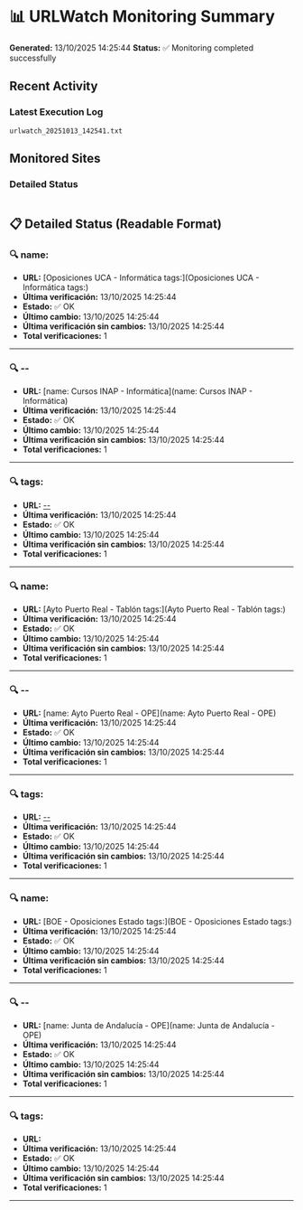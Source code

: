 # 📊 URLWatch Monitoring Summary

**Generated:** 13/10/2025 14:25:44
**Status:** ✅ Monitoring completed successfully

## Recent Activity

### Latest Execution Log
`urlwatch_20251013_142541.txt`

## Monitored Sites

### Detailed Status
```
```

## 📋 Detailed Status (Readable Format)

### 🔍 name:

- **URL:** [Oposiciones UCA - Informática	tags:](Oposiciones UCA - Informática	tags:)
- **Última verificación:** 13/10/2025 14:25:44
- **Estado:** ✅ OK
- **Último cambio:** 13/10/2025 14:25:44
- **Última verificación sin cambios:** 13/10/2025 14:25:44
- **Total verificaciones:** 1

---

### 🔍 --

- **URL:** [name: Cursos INAP - Informática](name: Cursos INAP - Informática)
- **Última verificación:** 13/10/2025 14:25:44
- **Estado:** ✅ OK
- **Último cambio:** 13/10/2025 14:25:44
- **Última verificación sin cambios:** 13/10/2025 14:25:44
- **Total verificaciones:** 1

---

### 🔍 tags:

- **URL:** [--](--)
- **Última verificación:** 13/10/2025 14:25:44
- **Estado:** ✅ OK
- **Último cambio:** 13/10/2025 14:25:44
- **Última verificación sin cambios:** 13/10/2025 14:25:44
- **Total verificaciones:** 1

---

### 🔍 name:

- **URL:** [Ayto Puerto Real - Tablón	tags:](Ayto Puerto Real - Tablón	tags:)
- **Última verificación:** 13/10/2025 14:25:44
- **Estado:** ✅ OK
- **Último cambio:** 13/10/2025 14:25:44
- **Última verificación sin cambios:** 13/10/2025 14:25:44
- **Total verificaciones:** 1

---

### 🔍 --

- **URL:** [name: Ayto Puerto Real - OPE](name: Ayto Puerto Real - OPE)
- **Última verificación:** 13/10/2025 14:25:44
- **Estado:** ✅ OK
- **Último cambio:** 13/10/2025 14:25:44
- **Última verificación sin cambios:** 13/10/2025 14:25:44
- **Total verificaciones:** 1

---

### 🔍 tags:

- **URL:** [--](--)
- **Última verificación:** 13/10/2025 14:25:44
- **Estado:** ✅ OK
- **Último cambio:** 13/10/2025 14:25:44
- **Última verificación sin cambios:** 13/10/2025 14:25:44
- **Total verificaciones:** 1

---

### 🔍 name:

- **URL:** [BOE - Oposiciones Estado	tags:](BOE - Oposiciones Estado	tags:)
- **Última verificación:** 13/10/2025 14:25:44
- **Estado:** ✅ OK
- **Último cambio:** 13/10/2025 14:25:44
- **Última verificación sin cambios:** 13/10/2025 14:25:44
- **Total verificaciones:** 1

---

### 🔍 --

- **URL:** [name: Junta de Andalucía - OPE](name: Junta de Andalucía - OPE)
- **Última verificación:** 13/10/2025 14:25:44
- **Estado:** ✅ OK
- **Último cambio:** 13/10/2025 14:25:44
- **Última verificación sin cambios:** 13/10/2025 14:25:44
- **Total verificaciones:** 1

---

### 🔍 tags:

- **URL:** []()
- **Última verificación:** 13/10/2025 14:25:44
- **Estado:** ✅ OK
- **Último cambio:** 13/10/2025 14:25:44
- **Última verificación sin cambios:** 13/10/2025 14:25:44
- **Total verificaciones:** 1

---

